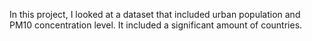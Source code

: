 In this project, I looked at a dataset that included urban population and PM10 concentration level. It included a significant amount of countries.

